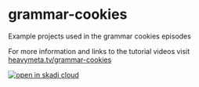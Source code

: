 # grammar-cookies
Example projects used in the grammar cookies episodes

For more information and links to the tutorial videos visit [heavymeta.tv/grammar-cookies](https://heavymeta.tv/grammar-cookies)

[![open in skadi cloud](https://skadi.cloud/assets/skadi-badge.svg)](https://skadi.cloud/open#https://github.com/coolya/grammar-cookies)
